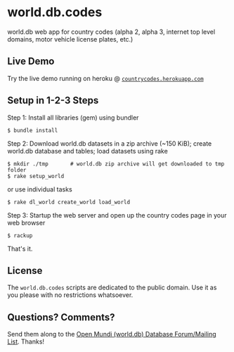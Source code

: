 # world.db.codes

world.db web app for country codes (alpha 2, alpha 3, internet top level domains, motor vehicle license plates, etc.)

## Live Demo

Try the live demo running on heroku @ [`countrycodes.herokuapp.com`](http://countrycodes.herokuapp.com)


## Setup in 1-2-3 Steps

Step 1: Install all libraries (gem) using bundler

    $ bundle install

Step 2: Download world.db datasets in a zip archive (~150 KiB); create world.db database and tables; load datasets using rake

    $ mkdir ./tmp       # world.db zip archive will get downloaded to tmp folder
    $ rake setup_world

or use individual tasks

    $ rake dl_world create_world load_world

Step 3: Startup the web server and open up the country codes page in your web browser

    $ rackup

That's it.


## License

The `world.db.codes` scripts are dedicated to the public domain.
Use it as you please with no restrictions whatsoever.


## Questions? Comments?

Send them along to the [Open Mundi (world.db) Database Forum/Mailing List](http://groups.google.com/group/openmundi).
Thanks!

